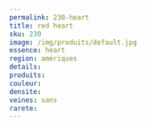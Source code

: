 ```yaml
---
permalink: 230-heart
title: red heart 
sku: 230
image: /img/produits/default.jpg
essence: heart
region: amériques
details: 
produits:
couleur: 
densite: 
veines: sans
rarete: 
---
```

